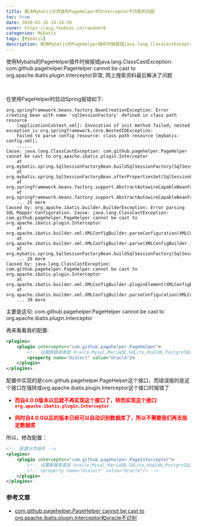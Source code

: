 ```yaml
---
title: 解决Mybatis分页插件PageHelper的Interceptor不匹配的问题
toc: true
date: 2020-01-16 14:24:39
cover: https://acg.toubiec.cn/random?6
categories: Mybatis
tags: [Mybatis]
description: 使用Mybatis的PageHelper插件时候报错java.lang.ClassCastException-com.github.pagehelper.PageHelper cannot be cast to org.apache.ibatis.plugin.Interceptor异常, 网上搜索资料最后解决了问题
---
```


使用Mybatis的PageHelper插件时候报错java.lang.ClassCastException: com.github.pagehelper.PageHelper cannot be cast to org.apache.ibatis.plugin.Interceptor异常, 网上搜索资料最后解决了问题

<br/>

<!--more-->

在使用PageHelper时启动Spring报错如下:

```
org.springframework.beans.factory.BeanCreationException: Error creating bean with name 'sqlSessionFactory' defined in class path resource 
	[applicationContext.xml]: Invocation of init method failed; nested exception is org.springframework.core.NestedIOException:
	Failed to parse config resource: class path resource [mybatis-config.xml]; 
    ......
Cause: java.lang.ClassCastException: com.github.pagehelper.PageHelper cannot be cast to org.apache.ibatis.plugin.Interceptor
	at org.mybatis.spring.SqlSessionFactoryBean.buildSqlSessionFactory(SqlSessionFactoryBean.java:500)
	at org.mybatis.spring.SqlSessionFactoryBean.afterPropertiesSet(SqlSessionFactoryBean.java:380)
	at org.springframework.beans.factory.support.AbstractAutowireCapableBeanFactory.invokeInitMethods(AbstractAutowireCapableBeanFactory.java:1687)
	at org.springframework.beans.factory.support.AbstractAutowireCapableBeanFactory.initializeBean(AbstractAutowireCapableBeanFactory.java:1624)
	... 25 more
Caused by: org.apache.ibatis.builder.BuilderException: Error parsing SQL Mapper Configuration. Cause: java.lang.ClassCastException: com.github.pagehelper.PageHelper cannot be cast to org.apache.ibatis.plugin.Interceptor
	at org.apache.ibatis.builder.xml.XMLConfigBuilder.parseConfiguration(XMLConfigBuilder.java:121)
	at org.apache.ibatis.builder.xml.XMLConfigBuilder.parse(XMLConfigBuilder.java:99)
	at org.mybatis.spring.SqlSessionFactoryBean.buildSqlSessionFactory(SqlSessionFactoryBean.java:494)
	... 28 more
Caused by: java.lang.ClassCastException: com.github.pagehelper.PageHelper cannot be cast to org.apache.ibatis.plugin.Interceptor
	at org.apache.ibatis.builder.xml.XMLConfigBuilder.pluginElement(XMLConfigBuilder.java:183)
	at org.apache.ibatis.builder.xml.XMLConfigBuilder.parseConfiguration(XMLConfigBuilder.java:110)
	... 30 more

```

主要是这句: com.github.pagehelper.PageHelper cannot be cast to org.apache.ibatis.plugin.Interceptor

再来看看我的配置:

```xml
<plugins>
    <plugin interceptor="com.github.pagehelper.PageHelper">
        <!-- 设置数据库类型 Oracle,Mysql,MariaDB,SQLite,Hsqldb,PostgreSQL六种数据库-->       
        <property name="dialect" value="Oracle"/>
    </plugin>
</plugins>
```

配置中实现的是com.github.pagehelper.PageHelper这个接口，而错误报的是这个接口在强转成org.apache.ibatis.plugin.Interceptor这个接口时报错了

-   <font color="#f00">**而自4.0.0版本以后就不再实现这个接口了，转而实现这个接口: `org.apache.ibatis.plugin.Interceptor`**</font>

-   <font color="#f00">**同时自4.0.0以后的版本已经可以自动识别数据库了，所以不需要我们再去指定数据库**</font>

所以，修改配置：

```xml
<!-- 配置分页插件 -->
<plugins>
    <plugin interceptor="com.github.pagehelper.PageInterceptor">
        <!-- 设置数据库类型 Oracle,Mysql,MariaDB,SQLite,Hsqldb,PostgreSQL六种数据库-->       
        <!-- <property name="dialect" value="Oracle"/> -->
    </plugin>
</plugins>
```



### 参考文章

-   [com.github.pagehelper.PageHelper cannot be cast to org.apache.ibatis.plugin.Interceptor和oracle不识别](https://blog.csdn.net/s592652578/article/details/78179998)

<br/>